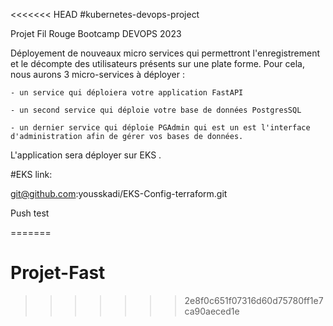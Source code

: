 <<<<<<< HEAD
#kubernetes-devops-project

Projet Fil Rouge Bootcamp DEVOPS 2023 

Déployement de nouveaux micro services qui permettront l'enregistrement et le décompte des utilisateurs présents sur une plate forme. Pour cela, nous aurons 3 micro-services à déployer :

    - un service qui déploiera votre application FastAPI

    - un second service qui déploie votre base de données PostgresSQL

    - un dernier service qui déploie PGAdmin qui est un est l'interface d'administration afin de gérer vos bases de données.

L'application sera déployer sur EKS .


#EKS link:

git@github.com:yousskadi/EKS-Config-terraform.git


Push test
 
=======
# Projet-Fast
>>>>>>> 2e8f0c651f07316d60d75780ff1e7ca90aeced1e
